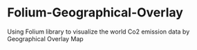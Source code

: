 # Folium-Geographical-Overlay
Using Folium library to visualize the world Co2 emission data by Geographical Overlay Map
